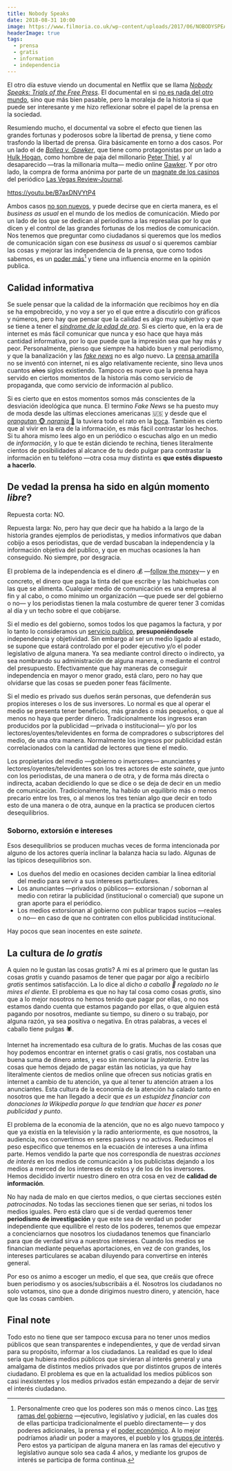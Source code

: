 ```yaml
---
title: Nobody Speaks
date: 2018-08-31 10:00
image: https://www.filmoria.co.uk/wp-content/uploads/2017/06/NOBODYSPEAK_UK-e1497605676728-640x300.jpg
headerImage: true
tags: 
  - prensa
  - gratis
  - information
  - independencia
---
```


El otro día estuve viendo un documental en Netflix que se llama [*Nobody Speaks: Trials of the Free Press*](https://en.wikipedia.org/wiki/Nobody_Speak:_Trials_of_the_Free_Press). El documental en si [no es nada del otro mundo](http://www.metacritic.com/movie/nobody-speak-trials-of-the-free-press?ftag=MCD-06-10aaa1c), sino que más bien pasable, pero la moraleja de la historia si que puede ser interesante y me hizo reflexionar sobre el papel de la prensa en la sociedad. 

Resumiendo mucho, el documental va sobre el efecto que tienen las grandes fortunas y poderosos sobre la libertad de prensa, y tiene como trasfondo la libertad de prensa. Gira básicamente en torno a dos casos. Por un lado el de [*Bollea v. Gawker*](https://en.wikipedia.org/wiki/Bollea_v._Gawker), que tiene como protagonistas por un lado a [Hulk Hogan](https://en.wikipedia.org/wiki/Hulk_Hogan), como hombre de paja del millonario [Peter Thiel](https://en.wikipedia.org/wiki/Peter_Thiel), y al desaparecido —tras la millonaria multa— medio online [Gawker](https://en.wikipedia.org/wiki/Gawker_Media). Y por otro lado, la compra de forma anónima por parte de un [magnate de los casinos](https://en.wikipedia.org/wiki/Sheldon_Adelson) del periódico [Las Vegas Review-Journal](https://en.wikipedia.org/wiki/Las_Vegas_Review-Journal).  

https://youtu.be/B7axDNVYtP4

Ambos casos [no son nuevos](https://en.wikipedia.org/wiki/Citizen_Kane), y puede decirse que en cierta manera, es el *business as usual* en el mundo de los medios de comunicación. Miedo por un lado de los que se dedican al periodismo a las represalias por lo que dicen y el control de las grandes fortunas de los medios de comunicación. Nos tenemos que preguntar como ciudadanos si queremos que los medios de comunicación sigan con ese *business as usual* o si queremos cambiar las cosas y mejorar las independencia de la prensa, que como todos sabemos, es un [poder más](https://en.wikipedia.org/wiki/Fourth_Estate)[^1] y tiene una influencia enorme en la opinión publica. 

## Calidad informativa

Se suele pensar que la calidad de la información que recibimos hoy en día se ha empobrecido, y no voy a ser yo el que entre a discutirlo con gráficos y números, pero hay que pensar que la calidad es algo muy subjetivo y que se tiene a tener el *[síndrome de la edad de oro](https://www.urbandictionary.com/define.php?term=golden%20age%20syndrome)*.  Si es cierto que, en la era de internet es más fácil comunicar que nunca y eso hace que haya más cantidad informativa, por lo que puede que la impresión sea que hay más y peor. Personalmente, pienso que siempre ha habido buen y mal periodismo, y que la banalización y las *[fake news](https://en.wikipedia.org/wiki/Fake_news)* no es algo nuevo. La [prensa amarilla](https://en.wikipedia.org/wiki/Yellow_journalism) no se inventó con internet, ni es algo relativamente reciente, sino lleva unos cuantos ~~años~~  siglos existiendo. Tampoco es nuevo que la prensa haya servido en ciertos momentos de la historia más como servicio de propaganda, que como servicio de información al publico. 

Si es cierto que en estos momentos somos más conscientes de la desviación ideológica que nunca. El termino *Fake News* se ha puesto muy de moda desde las ultimas elecciones americanas :us: y desde que el [*orangutan* :monkey_face: *naranja* :orange:](https://www.youtube.com/watch?v=WdEiCGyLlGk) la tuviera todo el rato en la [boca](https://i0.wp.com/www.politicalgarbagechute.com/wp-content/uploads/2017/12/Trump_Twitter_Fake_News.jpg?resize=778%2C482&ssl=1). También es cierto que al vivir en la era de la información, es más fácil contrastar los hechos. Si tu ahora mismo lees algo en un periódico o escuchas algo en un medio de *información*, y lo que te están diciendo te rechina, tienes literalmente cientos de posibilidades al alcance de tu dedo pulgar para contrastar la información en tu teléfono —otra cosa muy distinta es **que estés dispuesto a hacerlo**. 

## De vedad la prensa ha sido en algún momento *libre*?

Repuesta corta: NO. 

Repuesta larga: No, pero hay que decir que ha habido a la largo de la historia grandes ejemplos de periodistas, y medios informativos que daban cobijo a esos periodistas, que de verdad buscaban la independencia y la información objetiva del publico, y que en muchas ocasiones la han conseguido. No siempre, por desgracia. 

El problema de la independencia es el dinero :moneybag: —[follow the money](https://en.wikipedia.org/wiki/Follow_the_money)— y en concreto, el dinero que paga la tinta del que escribe y las habichuelas con las que se alimenta. Cualquier medio de comunicación es una empresa al fin y al cabo, o como mínimo un organización —que puede ser del gobierno o no— y los periodistas tienen la mala costumbre de querer tener 3 comidas al día y un techo sobre el que cobijarse. 

Si el medio es del gobierno, somos todos los que pagamos la factura, y por lo tanto lo consideramos un [servicio publico](https://en.wikipedia.org/wiki/Public_service), **presuponiéndosele** independencia y objetividad. Sin embargo al ser un medio ligado al estado, se supone que estará controlado por el poder ejecutivo y/o el poder legislativo de alguna manera. Ya sea mediante control directo o indirecto, ya sea nombrando su administración de alguna manera, o mediante el control del presupuesto. Efectivamente que hay maneras de conseguir independencia en mayor o menor grado, está claro, pero no hay que olvidarse que las cosas se pueden poner feas fácilmente. 

Si el medio es privado sus dueños serán personas, que defenderán sus propios intereses o los de sus inversores. Lo normal es que al operar el medio se presenta tener beneficios, más grandes o más pequeños, o que al menos no haya que perder dinero. Tradicionalmente los ingresos eran producidos por la publicidad —privada o institucional— y/o por los lectores/oyentes/televidentes en forma de compradores o subscriptores del medio, de una otra manera. Normalmente los ingresos por publicidad están correlacionados con la cantidad de lectores que tiene el medio.  

Los propietarios del medio —gobierno o inversores— anunciantes y lectores/oyentes/televidentes son los tres actores de este *sainete*, que junto con los periodistas, de una manera o de otra, y de forma más directa o indirecta, acaban decidiendo lo que se dice o se deja de decir en un medio de comunicación.  Tradicionalmente, ha habido un equilibrio más o menos precario entre los tres, o al menos los tres tenían algo que decir en todo esto de una manera o de otra, aunque en la practica se producen ciertos desequilibrios.  

### Soborno, extorsión e intereses

Esos desequilibrios se producen muchas veces de forma intencionada por alguno de los actores quería inclinar la balanza hacia su lado. Algunas de las típicos desequilibrios son. 

* Los dueños del medio en ocasiones deciden cambiar la linea editorial del medio para servir a sus intereses particulares. 
* Los anunciantes —privados o públicos— extorsionan / sobornan al medio con retirar la publicidad (institucional o comercial) que supone un gran aporte para el periódico. 
* Los medios extorsionan al gobierno con publicar trapos sucios —reales o no— en caso de que no contraten con ellos publicidad institucional. 

Hay pocos que sean inocentes en este *sainete*.  

## La cultura de *lo gratis*

A quien no le gustan las cosas *gratis*? A mi es al primero que le gustan las cosas *gratis* y cuando pasamos de tener que pagar por algo a recibirlo *gratis* sentimos satisfacción. La lo dice al dicho *a caballo 🐴  regalado no le mires el diente*. El problema es que no hay tal cosa como cosas *gratis*, sino que a lo mejor nosotros no hemos tenido que pagar por ellas, o no nos estamos dando cuenta que estamos pagando por ellas, o que alguien está pagando por nosotros, mediante su tiempo, su dinero o su trabajo, por alguna razón, ya sea positiva o negativa. En otras palabras, a veces el caballo tiene pulgas :spider:. 

Internet ha incrementado esa cultura de lo gratis. Muchas de las cosas que hoy podemos encontrar en internet gratis o casi gratis, nos costaban una buena suma de dinero antes, y eso sin mencionar la *piratería*.  Entre las cosas que hemos dejado de pagar están las noticias, ya que hay literalmente cientos de medios online que ofrecen sus noticias gratis en internet a cambio de tu atención, ya que al tener tu atención atraen a los anunciantes. Esta cultura de la economía de la atención ha calado tanto en nosotros que me han llegado a decir que *es un estupidez financiar con donaciones la Wikipedia porque lo que tendrían que hacer es poner publicidad y punto*. 

El problema de la economia de la atención, que no es algo nuevo tampoco y que ya existía en la televisión y la radio anteriormente, es que nosotros, la audiencia, nos convertimos en seres pasivos y no activos. Reducimos el peso especifico que tenemos en la ecuación de intereses a una ínfima parte. Hemos vendido la parte que nos correspondía de nuestras *acciones de interés* en los medios de comunicación a los publicistas dejando a los medios a merced de los intereses de estos  y de los de los inversores. Hemos decidido invertir nuestro dinero en otra cosa en vez de **calidad de información**. 

No hay nada de malo en que ciertos medios, o que ciertas secciones estén *patrocinadas*. No todas las secciones tienen que ser serias, ni todos los medios iguales. Pero está claro que si de verdad queremos tener **periodismo de investigación** y que este sea de verdad un poder independiente que equilibre el resto de los poderes, tenemos que empezar a concienciarnos que nosotros los ciudadanos tenemos que financiarlo para que de verdad sirva a nuestros intereses. Cuando los medios se financian mediante pequeñas aportaciones, en vez de con grandes, los intereses particulares se acaban diluyendo para convertirse en interés general. 

Por eso os animo a escoger un medio, el que sea, que creáis que ofrece buen periodismo y os asocies/subscribáis a él. Nosotros los ciudadanos no solo votamos, sino que a donde dirigimos nuestro dinero, y atención, hace que las cosas cambien. 

## Final note

Todo esto no tiene que ser tampoco excusa para no tener unos medios públicos que sean transparentes e independientes, y que de verdad sirvan para su propósito, informar a los ciudadanos. La realidad es que lo ideal sería que hubiera medios públicos que sirvieran al interés general y una amalgama de distintos medios privados que por distintos grupos de interés ciudadano. El problema es que en la actualidad los medios públicos son casi inexistentes y los medios privados están empezando a dejar de servir el interés ciudadano. 





[^1]: Personalmente creo que los poderes son más o menos cinco. Las [tres ramas del gobierno](https://en.wikipedia.org/wiki/Separation_of_powers) —ejecutivo, legislativo y judicial, en las cuales dos de ellas participa tradicionalmente el pueblo directamente— y dos poderes adicionales, la prensa y el [poder económico](https://en.wikipedia.org/wiki/Fifth_power). A lo mejor podríamos añadir un poder a mayores, el pueblo y los [grupos de interés](https://en.wikipedia.org/wiki/Advocacy_group). Pero estos ya participan de alguna manera en las ramas del ejecutivo y legislativo aunque solo sea cada 4 años, y mediante los grupos de interés se participa de forma continua. 